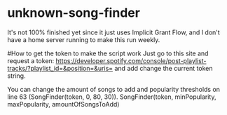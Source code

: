 # unknown-song-finder
It's not 100% finished yet since it just uses Implicit Grant Flow, and I don't have a home server running to make this run weekly.

#How to get the token to make the script work
Just go to this site and request a token: https://developer.spotify.com/console/post-playlist-tracks/?playlist_id=&position=&uris= and add change the current token string.

You can change the amount of songs to add and popularity thresholds on line 63 (SongFinder(token, 0, 80, 30)).
  SongFinder(token, minPopularity, maxPopularity, amountOfSongsToAdd)
